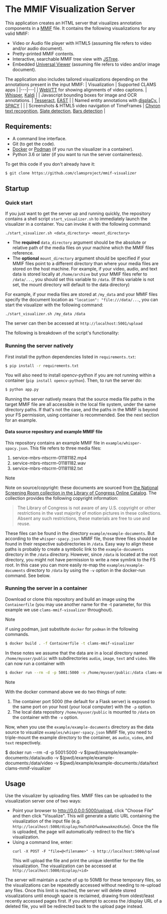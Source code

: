 # The MMIF Visualization Server

This application creates an HTML server that visualizes annotation components in a [MMIF](https://mmif.clams.ai) file. It contains the following visualizations for any valid MMIF:

- Video or Audio file player with HTML5 (assuming file refers to video and/or audio document).
- Pretty-printed MMIF contents.
- Interactive, searchable MMIF tree view with [JSTree](https://www.jstree.com/).
- Embedded [Universal Viewer](https://universalviewer.io/) (assuming file refers to video and/or image document).

The application also includes tailored visualizations depending on the annotations present in the input MMIF:
| Visualization | Supported CLAMS apps |
|---|---|
| [WebVTT](https://www.w3.org/TR/webvtt1/) for showing alignments of video captions. | [Whisper](https://github.com/clamsproject/app-whisper-wrapper), [Kaldi](https://github.com/clamsproject/app-aapb-pua-kaldi-wrapper) |
| Javascript bounding boxes for image and OCR annotations. | [Tesseract](https://github.com/clamsproject/app-tesseractocr-wrapper), [EAST](https://github.com/clamsproject/app-east-textdetection) |
| Named entity annotations with [displaCy.](https://explosion.ai/demos/displacy-ent) | [SPACY](https://github.com/clamsproject/app-spacy-wrapper) |                                                                        |
| Screenshots & HTML5 video navigation of TimeFrames | [Chyron text recognition](https://github.com/clamsproject/app-chyron-text-recognition), [Slate detection](https://github.com/clamsproject/app-slatedetection), [Bars detection](https://github.com/clamsproject/app-barsdetection) |

## Requirements:

- A command line interface.
- Git (to get the code).
- [Docker](https://www.docker.com/) or [Podman](https://podman.io/) (if you run the visualizer in a container).
- Python 3.6 or later (if you want to run the server containerless).

To get this code if you don't already have it:

```bash
$ git clone https://github.com/clamsproject/mmif-visualizer
```

## Startup 

### Quick start

If you just want to get the server up and running quickly, the repository contains a shell script `start_visualizer.sh` to immediately launch the visualizer in a container. You can invoke it with the following command:

```
./start_visualizer.sh <data_directory> <mount_directory>
```

* The **required**  `data_directory` argument should be the absolute or relative path of the media files on your machine which the MMIF files reference.
* The **optional** `mount_directory` argument should be specified if your MMIF files point to a different directory than where your media files are stored on the host machine. For example, if your video, audio, and text data is stored locally at `/home/archive` but your MMIF files refer to `/data/...`, you should set this variable to `/data`. (If this variable is not set, the mount directory will default to the data directory)

For example, if your media files are stored at `/my_data` and your MMIF files specify the document location as `"location": "file:///data/...`, you can start the visualizer with the following command: 
```
./start_visualizer.sh /my_data /data
```

The server can then be accessed at `http://localhost:5001/upload`

The following is breakdown of the script's functionality:

### Running the server natively

First install the python dependencies listed in `requirements.txt`:

````bash
$ pip install -r requirements.txt
````

You will also need to install opencv-python if you are not running within a container (`pip install opencv-python`).
Then, to run the server do:

```bash
$ python app.py
```

Running the server natively means that the source media file paths in the target MMIF file are all accessible in the local file system, under the same directory paths. 
If that's not the case, and the paths in the MMIF is beyond your FS permission, using container is recommended. See the next section for an example. 

#### Data source repository and example MMIF file
This repository contains an example MMIF file in `example/whisper-spacy.json`. This file refers to three media files:

1. service-mbrs-ntscrm-01181182.mp4
2. service-mbrs-ntscrm-01181182.wav
3. service-mbrs-ntscrm-01181182.txt
 
> [!NOTE]
> Note on source/copyright: these documents are sourced from [the National Screening Room collection in the Library of Congress Online Catalog](https://hdl.loc.gov/loc.mbrsmi/ntscrm.01181182). The collection provides the following copyright information:
> > The Library of Congress is not aware of any U.S. copyright or other restrictions in the vast majority of motion pictures in these collections. Absent any such restrictions, these materials are free to use and reuse.

These files can be found in the directory `example/example-documents`. But according to the `whisper-spacy.json` MMIF file, those three files should be found in their respective subdirectories in `/data`. 
Easy way to align these paths is probably to create a symbolic link to the `example-documents` directory in the `/data` directory.
However, since `/data` is located at the root directory, you might not have permission to write a new symlink to the FS root.
In this case you can more easily re-map the `examples/example-documents` directory to `/data` by using the `-v` option in the docker-run command. See below. 

### Running the server in a container

Download or clone this repository and build an image using the `Containerfile` (you may use another name for the -t parameter,
for this example we use `clams-mmif-visualizer` throughout).

> [!NOTE]
> if using podman, just substitute `docker` for `podman` in the following commands.

```bash
$ docker build . -f Containerfile -t clams-mmif-visualizer
```

In these notes we assume that the data are in a local directory named `/home/myuser/public` with subdirectories `audio`, `image`, `text` and `video`. We can now run a container with

```bash
$ docker run --rm -d -p 5001:5000 -v /home/myuser/public:/data clams-mmif-visualizer
```

> [!NOTE]
> With the docker command above we do two things of note:
> 1. The container port 5000 (the default for a Flask server) is exposed to the same port on your host (your local computer) with the `-p` option.
> 2. The local data repository `/home/myuser/public` is mounted to `/data` on the container with the `-v` option.

Now, when you use the `example/example-documents` directory as the data source to visualize `examples/whisper-spacy.json` MMIF file, you need to triple-mount the example directory to the container, as `audio`, `video`, and `text` respectively.

$ docker run --rm -d -p 5001:5000 -v $(pwd)/example/example-documents:/data/audio -v $(pwd)/example/example-documents:/data/video -v $(pwd)/example/example-documents:/data/text clams-mmif-visualizer

## Usage
Use the visualizer by uploading files. MMIF files can be uploaded to the visualization server one of two ways:
* Point your browser to http://0.0.0.0:5000/upload, click "Choose File" and then click "Visualize". This will generate a static URL containing the visualization of the input file (e.g. `http://localhost:5000/display/HaTxbhDfwakewakmzdXu5e`). Once the file is uploaded, the page will automatically redirect to the file's visualization.
* Using a command line, enter:
  ``` 
  curl -X POST -F "file=@<filename>" -s http://localhost:5000/upload
  ```
  This will upload the file and print the unique identifier for the file visualization. The visualization can be accessed at `http://localhost:5000/display/<id>`

The server will maintain a cache of up to 50MB for these temporary files, so the visualizations can be repeatedly accessed without needing to re-upload any files. Once this limit is reached, the server will delete stored visualizations until enough space is reclaimed, drawing from oldest/least recently accessed pages first. If you attempt to access the /display URL of a deleted file, you will be redirected back to the upload page instead.

